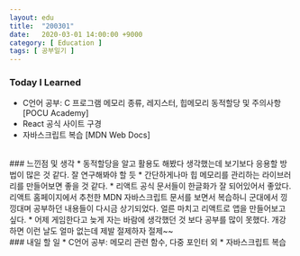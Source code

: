 ```yaml
---
layout: edu
title:  "200301"
date:   2020-03-01 14:00:00 +9000
category: [ Education ]
tags: [ 공부일기 ]
---
```


### Today I Learned
* C언어 공부: C 프로그램 메모리 종류, 레지스터, 힙메모리 동적할당 및 주의사항 [POCU Academy]
* React 공식 사이트 구경
* 자바스크립트 복습 [MDN Web Docs]

<br>
### 느낀점 및 생각
* 동적할당을 알고 활용도 해봤다 생각했는데 보기보다 응용할 방법이 많은 것 같다. 잘 연구해봐야 할 듯
* 간단하게나마 힙 메모리를 관리하는 라이브러리를 만들어보면 좋을 것 같다.
* 리액트 공식 문서들이 한글화가 잘 되어있어서 좋았다. 리액트 홈페이지에서 추천한 MDN 자바스크립트 문서를 보면서 복습하니 군대에서 낑낑대며 공부하던 내용들이 다시금 상기되었다. 얼른 마치고 리액트로 앱을 만들어보고 싶다.
* 어제 게임한다고 늦게 자는 바람에 생각했던 것 보다 공부를 많이 못했다. 개강하면 이런 날도 얼마 없는데 제발 절제하자 절제~~

<br>
### 내일 할 일
* C언어 공부: 메모리 관련 함수, 다중 포인터 외
* 자바스크립트 복습